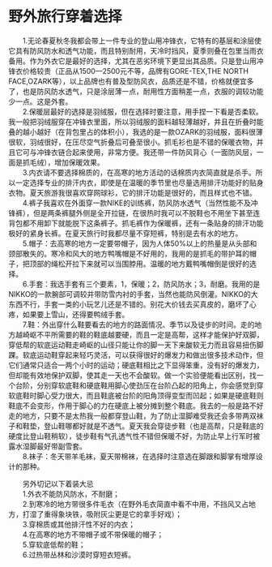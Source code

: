 # 野外旅行穿着选择  

&emsp;&emsp;1.无论春夏秋冬我都会带上一件专业的登山用冲锋衣，它特有的基层和涂层使它具有防风防水和透气功能，而且特别耐用，天冷时挡风，夏季则叠在包里当雨衣备用。作为外衣它是最好的选择，尤其在恶劣环境下更显出其品质。只是登山用冲锋衣价格较贵（正品从1500—2500元不等，品牌有GORE-TEX,THE NORTH FACE,OZARK等），以上品牌也有普及型防风衣，品质还是不错，价格就便宜多了，也是防风防水透气，只是涂层薄一点，耐用性方面稍差一点，衣服的调较功能少一点。这是外套。  
&emsp;&emsp;2.保暖层最好的选择是羽绒服，但在选择时要注意，用手捏一下看是否柔软。我一般把羽绒服穿在冲锋衣里面，所以羽绒服的面料越轻薄越好，并且在折叠时能叠的越小越好（在背包里占的体积小），我选的是一款OZARK的羽绒服，面料很薄很软，羽绒很好，在压尽空气折叠后可叠至很小。抓毛衫也是不错的保暖衣物，并且它可与冲锋衣链合起来使用，非常方便。我还带一件防风背心（一面防风层，一面是抓毛绒），增加保暖效果。  
&emsp;&emsp;3.内衣请不要选择棉质的，在高寒的地方活动的话棉质内衣简直就是杀手。所以一定选择专业的排汗内衣，即使是在温暖的季节里也尽量选用排汗功能好的贴身衣物。夏天旅游我很喜欢穿网球衫，它的排汗功能是很好的，而且样式也不错。  
&emsp;&emsp;4.裤子我喜欢在外面穿一款NIKE的训练裤，防风防水透气（当然性能不及冲锋裤），但是两条裤腿外侧是全开拉链，在很热时我可以不脱鞋也不用坐下甚至连背包都不用卸下就能脱下这条裤子。抓毛裤作为保暖裤，还有一条贴身的排汗功能极好的紧身长裤。在夏天旅行时我都尽量不穿短裤，特别是去有水的地方。  
&emsp;&emsp;5.帽子：去高寒的地方一定要带帽子，因为人体50%以上的热量是从头部和颈部散失的。寒冷和风大的地方鸭嘴帽是不好用的，我用的是抓毛的带护耳的帽子，把顶部的绳松开拉下来就可以当围脖用。温暖的地方戴鸭嘴帽倒是很好的选择。  
&emsp;&emsp;6.手套：我选手套有三个要素，1，保暖；2，防风防水；3，耐磨。我用的是NIKKO的一款腕部可调较并带防雪内衬的手套，当然也能防风倒灌。NIKKO的大东西不行，手套一类的小玩艺儿还是不错的。别花大价钱去买真皮的，磨坏了心疼，如果要上雪山，还得要鸭绒手套。  
&emsp;&emsp;7.鞋：外出穿什么鞋要看去的地方的路面情况、季节以及徒步的时间。走的地方越崎岖不平所需要的鞋的鞋底越要硬，而且一定是高帮，这样才能保护好双脚，穿低帮的软底运动鞋走崎岖的山径只能让你的脚一天下来酸软无力而且容易扭伤脚踝。软底运动鞋穿起来轻巧灵活，可以获得很好的爆发力和做出很多技术动作，但它们通常只适合一两个小时的运动；硬底鞋相比之下显得笨重，没有好的爆发力，但却能有效地保护双脚，使其走一天也不会酸软。做一个实验便能看出区别，找一个台阶，分别穿软底鞋和硬底鞋用脚心使劲压在台阶凸起的阳角上，你会感觉到穿软底鞋时脚心受力很大，而且鞋底被台阶的阳角顶得变型而凹起；如果是硬底鞋则鞋底不会变形，作用于脚心的力在硬底上被分摊到整个鞋底。我去的一般是路不好走的地方，只要不是太热我一般都穿登山鞋，为了防止湿脚难受我还会多带两双袜子和鞋垫，登山鞋哪都好就是不透气。夏天我会穿徒步鞋（也是高帮，只是鞋底的硬度比登山鞋稍软），徒步鞋有气孔透气性不错但保暖不好，为防止早上行军时被露水湿脚最好带副雪套。  
&emsp;&emsp;8.袜子：冬天带羊毛袜，夏天带棉袜，在选择时注意选在脚跟和脚掌有增厚设计的那种。  

&emsp;&emsp;另外切记以下着装大忌  
&emsp;&emsp;1.外衣不能防风防水，不耐磨；  
&emsp;&emsp;2.到寒冷的地方带很多件毛衣（在野外毛衣简直中看不中用，不挡风又占地方，打湿了重得象块铁，吸附灰尘更是它的拿手好戏）；  
&emsp;&emsp;3.穿棉质或其他排汗性不好的内衣；  
&emsp;&emsp;4.在高寒的地方不带帽子或不带保暖的帽子；  
&emsp;&emsp;5.穿软底低帮的鞋；  
&emsp;&emsp;6.过热带丛林和沙漠时穿短衣短裤。  
